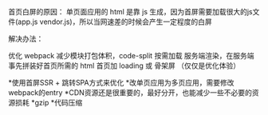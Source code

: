 首页白屏的原因： 单页面应用的 html 是靠 js 生成，因为首屏需要加载很大的js文件(app.js vendor.js)，所以当网速差的时候会产生一定程度的白屏

解决办法：

优化 webpack 减少模块打包体积，code-split 按需加载
服务端渲染，在服务端事先拼装好首页所需的 html
首页加 loading 或 骨架屏 （仅仅是优化体验）


*使用首屏SSR + 跳转SPA方式来优化
*改单页应用为多页应用，需要修改webpack的entry
*CDN资源还是很重要的，最好分开，也能减少一些不必要的资源损耗
*gzip
*代码压缩
